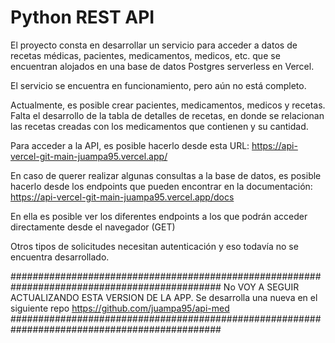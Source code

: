 # Python REST API

El proyecto consta en desarrollar un servicio para acceder a datos de recetas médicas, 
pacientes, medicamentos, medicos, etc. que se encuentran alojados en una base de datos Postgres
serverless en Vercel. 

El servicio se encuentra en funcionamiento, pero aún no está completo. 

Actualmente, es posible crear pacientes, medicamentos, medicos y recetas. Falta el desarrollo 
de la tabla de detalles de recetas, en donde se relacionan las recetas creadas con los medicamentos 
que contienen y su cantidad. 

Para acceder a la API, es posible hacerlo desde esta URL: https://api-vercel-git-main-juampa95.vercel.app/

En caso de querer realizar algunas consultas a la base de datos, es posible hacerlo desde los endpoints 
que pueden encontrar en la documentación: https://api-vercel-git-main-juampa95.vercel.app/docs

En ella es posible ver los diferentes endpoints a los que podrán acceder directamente desde el
navegador (GET)

Otros tipos de solicitudes necesitan autenticación y eso todavía no se encuentra desarrollado. 

##############################################################################################
No VOY A SEGUIR ACTUALIZANDO ESTA VERSION DE LA APP. Se desarrolla una nueva en el siguiente repo
https://github.com/juampa95/api-med
##############################################################################################

